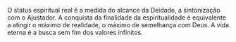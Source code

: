 ﻿O status espiritual real é a medida do alcance da Deidade, a sintonização com o Ajustador. A  conquista da finalidade da espiritualidade é equivalente a atingir o máximo de realidade, o máximo de semelhança com Deus. A vida eterna é a busca sem fim dos valores infinitos.